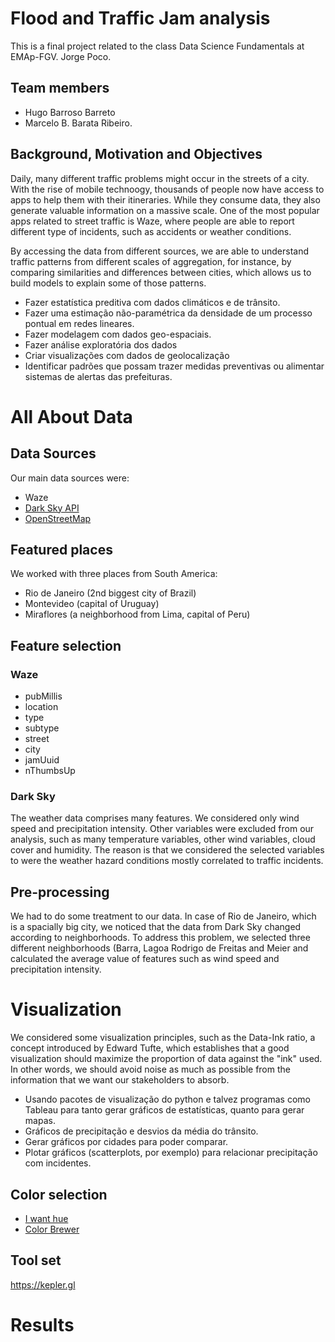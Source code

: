 # Flood and Traffic Jam analysis

This is a final project related to the class Data Science Fundamentals at EMAp-FGV. Jorge Poco.

## Team members 
* Hugo Barroso Barreto 
* Marcelo B. Barata Ribeiro. 

## Background, Motivation and Objectives

Daily, many different traffic problems might occur in the streets of a city. With the rise of mobile technoogy, thousands of people now have access to apps to help them with their itineraries. While they consume data, they also generate valuable information on a massive scale. One of the most popular apps related to street traffic is Waze, where people are able to report different type of incidents, such as accidents or weather conditions.

By accessing the data from different sources, we are able to understand traffic patterns from different scales of aggregation, for instance, by comparing similarities and differences between cities, which allows us to build models to explain some of those patterns. 

* Fazer estatística preditiva com dados climáticos e de trânsito.
* Fazer uma estimação não-paramétrica da densidade de um processo pontual em redes lineares.
* Fazer modelagem com dados geo-espaciais.
* Fazer análise exploratória dos dados
* Criar visualizações com dados de geolocalização
* Identificar padrões que possam trazer medidas preventivas ou alimentar sistemas de alertas das prefeituras.

# All About Data
## Data Sources
Our main data sources were:
* Waze
* [Dark Sky API](https://darksky.net/dev)
* [OpenStreetMap](https://www.openstreetmap.org)

## Featured places
We worked with three places from South America:
* Rio de Janeiro (2nd biggest city of Brazil)
* Montevideo (capital of Uruguay)
* Miraflores (a neighborhood from Lima, capital of Peru)

## Feature selection
### Waze
* pubMillis
* location
* type
* subtype
* street
* city
* jamUuid
* nThumbsUp
### Dark Sky
The weather data comprises many features. We considered only wind speed and precipitation intensity. Other variables were excluded from our analysis, such as many temperature variables, other wind variables, cloud cover and humidity. The reason is that we considered the selected variables to were the weather hazard conditions mostly correlated to traffic incidents.

## Pre-processing
We had to do some treatment to our data. In case of Rio de Janeiro, which is a spacially big city, we noticed that the data from Dark Sky changed according to neighborhoods. To address this problem, we selected three different neighborhoods (Barra, Lagoa Rodrigo de Freitas and Meier and calculated the average value of features such as wind speed and precipitation intensity.

# Visualization
We considered some visualization principles, such as the Data-Ink ratio, a concept introduced by Edward Tufte, which establishes that a good visualization should maximize the proportion of data against the "ink" used. In other words, we should avoid noise as much as possible from the information that we want our stakeholders to absorb.

* Usando pacotes de visualização do python e talvez programas como Tableau para tanto gerar gráficos de estatísticas, quanto para gerar mapas.
* Gráficos de precipitação e desvios da média do trânsito.
* Gerar gráficos por cidades para poder comparar.
* Plotar gráficos (scatterplots, por exemplo) para relacionar precipitação com incidentes.
## Color selection
* [I want hue](http://tools.medialab.sciences-po.fr/iwanthue)
* [Color Brewer](http://colorbrewer2.org)

## Tool set
https://kepler.gl

# Results
